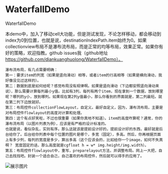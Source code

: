 # WaterfallDemo
WaterfallDemo

本demo中，加入了移动cell大功能，但是测试发现，不论怎样移动，都会移动到index为0到位置，也就是说，destinationIndexPath.item始终为0。如果collectionview布局不是瀑布流布局，而是正常的均等布局，效果正常。如果你有好的策略，欢迎指教。github issues我（github地址 https://github.com/diankuanghuolong/WaterfallDemo）。

```
瀑布流布局，有几点需要明确：
第一：要求item的列宽（如果是竖向滑动）相等，或者item的行高相等（如果是横向滑动，我好像没见过这样的）。
第二：数据到底是如何给呢？感觉布局没有规律啊。如果是竖向滑动（下边都安照竖向滑动来说），那么需要计算每列最小y值。比如有3列，每列有两个item，现在拿到一个数据，放到哪里呢？哪列的y小，放到哪列。如果现在第2列y值最小，那么你看到的界面就是，第二列最短。就在第二列下边放就好。
第三：布局控件collectionFlowLayout，自定义。最好自定义，因为，瀑布流布局，主要是对布局控件flowlayout的高度对计算和处理。
第四：这个有点好笑啦，不过也很重要（如果你真地不知道）。item的高度咋算呢？通常，你的瀑布流布局（以图片列表为例），应该是有严格的设计标准的。
也就是说，看似杂乱，实则有序。那么这就该是提前设计好的，提前设计好的东西，最好就是后台给你了。后台给你列表中每个位置的图片是哪个，多宽（固定），多高。然后，你再根据页面上有多少列，每列的宽度是多少，算出多高（这个应该会的，比如给你一个image，如何不失真啊？ 宽度固定的话，那么高度就是cgfloat h = w* img.height/img.width）。
第五：布局控件flowlayout中，重写，preparelayout方法，并调整布局。网上一大把，自己去找找吧。封装一个适合自己，自己喜欢的布局控件，然后就可以得手的应用了。
```

![展示图片](https://github.com/diankuanghuolong/WaterfallDemo/blob/master/showImgs/waterfallDemo.gif)
